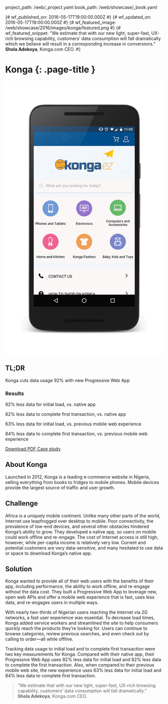 project_path: /web/_project.yaml
book_path: /web/showcase/_book.yaml

{# wf_published_on: 2016-05-17T19:00:00.000Z #}
{# wf_updated_on: 2016-05-17T19:00:00.000Z #}
{# wf_featured_image: /web/showcase/2016/images/konga/featured.png #}
{# wf_featured_snippet: "We estimate that with our new light, super-fast, UX-rich browsing capability, customers’ data consumption will fall dramatically which we believe will result in a corresponding increase in conversions."<br><b>Shola Adekoya</b>, Konga.com CEO. #}

# Konga {: .page-title }

<img src="images/konga/konga_framed.gif" class="attempt-right">

## TL;DR

Konga cuts data usage 92% with new Progressive Web App

### Results

<span class="compare-yes"></span> 92% less data for initial load, vs. native app

<span class="compare-yes"></span> 82% less data to complete first transaction,
vs. native app

<span class="compare-yes"></span> 63% less data for initial load, vs. previous
mobile web experience

<span class="compare-yes"></span> 84% less data to complete first transaction,
vs. previous mobile web experience

<a  class="button button-primary" href="pdfs/konga.pdf">
  Download PDF Case study
</a>

## About Konga

Launched in 2012, Konga is a leading e-commerce website in Nigeria, selling
everything from books to fridges to mobile phones. Mobile devices provide the
largest source of traffic and user growth.

## Challenge

Africa is a uniquely mobile continent. Unlike many other parts of the world,
Internet use leapfrogged over desktop to mobile. Poor connectivity, the
prevalence of low-end devices, and several other obstacles hindered Konga’s
ability to grow. They developed a native app, so users on mobile could work
offline and re-engage. The cost of Internet access is still high, however,
while per-capita income is relatively very low. Current and potential
customers are very data-sensitive, and many hesitated to use data or space
to download Konga’s native app. 

## Solution

Konga wanted to provide all of their web users with the benefits of their app,
including performance, the ability to work offline, and re-engage without the
data cost. They built a Progressive Web App to leverage new, open web APIs and
offer a mobile web experience that is fast, uses less data, and re-engages
users in multiple ways. 

With nearly two-thirds of Nigerian users reaching the Internet via 2G
networks, a fast user experience was essential. To decrease load times,
Konga added service workers and streamlined the site to help consumers quickly
reach the products they’re looking for. Users can continue to browse
categories, review previous searches, and even check out by calling to
order—all while offline. 

Tracking data usage to initial load and to complete first transaction were two
key measurements for Konga. Compared with their native app, their Progressive
Web App uses 92% less data for initial load and 82% less data to complete the
first transaction. Also, when compared to their previous mobile web site, the
new experience uses 63% less data for initial load and 84% less data to
complete first transaction.

> “We estimate that with our new light, super-fast, UX-rich browsing capability,
> customers’ data consumption will fall dramatically.” <br>
> <b>Shola Adekoya</b>, Konga.com CEO.
